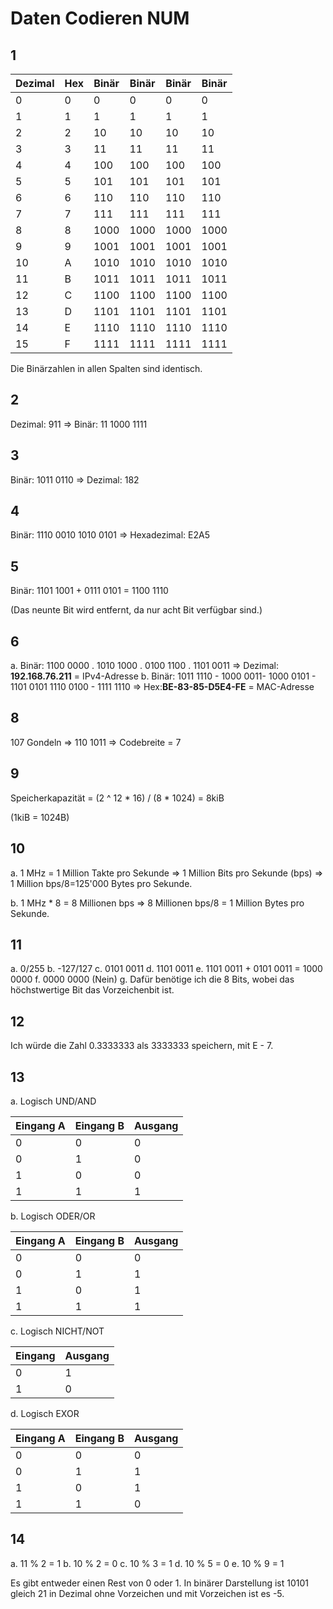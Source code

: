 
# Daten Codieren NUM

## 1

| Dezimal | Hex   | Binär  | Binär  | Binär  | Binär  |
|---------|-------|--------|--------|--------|--------|
| 0       | 0     | 0      | 0      | 0      | 0      |
| 1       | 1     | 1      | 1      | 1      | 1      |
| 2       | 2     | 10     | 10     | 10     | 10     |
| 3       | 3     | 11     | 11     | 11     | 11     |
| 4       | 4     | 100    | 100    | 100    | 100    |
| 5       | 5     | 101    | 101    | 101    | 101    |
| 6       | 6     | 110    | 110    | 110    | 110    |
| 7       | 7     | 111    | 111    | 111    | 111    |
| 8       | 8     | 1000   | 1000   | 1000   | 1000   |
| 9       | 9     | 1001   | 1001   | 1001   | 1001   |
| 10      | A     | 1010   | 1010   | 1010   | 1010   |
| 11      | B     | 1011   | 1011   | 1011   | 1011   |
| 12      | C     | 1100   | 1100   | 1100   | 1100   |
| 13      | D     | 1101   | 1101   | 1101   | 1101   |
| 14      | E     | 1110   | 1110   | 1110   | 1110   |
| 15      | F     | 1111   | 1111   | 1111   | 1111   |

Die Binärzahlen in allen Spalten sind identisch.


## 2

Dezimal: 911 => Binär:  11 1000 1111

## 3

Binär: 1011 0110 => Dezimal: 182

## 4

Binär: 1110 0010 1010 0101 => Hexadezimal: E2A5

## 5

Binär: 1101 1001 + 0111 0101 = 1100 1110

(Das neunte Bit wird entfernt, da nur acht Bit verfügbar sind.)

## 6

a. Binär: 1100 0000 . 1010 1000 . 0100 1100 . 1101 0011 => Dezimal: **192.168.76.211** = IPv4-Adresse
b. Binär: 1011 1110 - 1000 0011- 1000 0101 - 1101 0101 1110 0100 - 1111 1110 => Hex:**BE-83-85-D5E4-FE** = MAC-Adresse


## 8

107 Gondeln => 110 1011 => Codebreite = 7

## 9

Speicherkapazität = (2 ^ 12 * 16) / (8 * 1024) = 8kiB

(1kiB = 1024B)

## 10

a. 1 MHz = 1 Million Takte pro Sekunde =>
   1 Million Bits pro Sekunde (bps) =>
   1 Million bps/8=125'000 Bytes pro Sekunde.

b. 1 MHz * 8 = 8 Millionen bps =>
   8 Millionen bps/8 = 1 Million Bytes pro Sekunde.

## 11

a. 0/255
b. -127/127
c. 0101 0011
d. 1101 0011
e. 1101 0011 + 0101 0011 = 1000 0000
f. 0000 0000 (Nein)
g. Dafür benötige ich die 8 Bits, wobei das höchstwertige Bit das Vorzeichenbit ist.


## 12

Ich würde die Zahl 0.3333333 als 3333333 speichern, mit E - 7.

## 13

a. Logisch UND/AND

| Eingang A | Eingang B | Ausgang |
|-----------|-----------|---------|
| 0         | 0         | 0       |
| 0         | 1         | 0       |
| 1         | 0         | 0       |
| 1         | 1         | 1       |

b. Logisch ODER/OR

| Eingang A | Eingang B | Ausgang |
|-----------|-----------|---------|
| 0         | 0         | 0       |
| 0         | 1         | 1       |
| 1         | 0         | 1       |
| 1         | 1         | 1       |

c. Logisch NICHT/NOT

| Eingang | Ausgang |
|---------|---------|
| 0       | 1       |
| 1       | 0       |

d. Logisch EXOR

| Eingang A | Eingang B | Ausgang |
|-----------|-----------|---------|
| 0         | 0         | 0       |
| 0         | 1         | 1       |
| 1         | 0         | 1       |
| 1         | 1         | 0       |

## 14

a. 11 % 2 = 1
b. 10 % 2 = 0
c. 10 % 3 = 1
d. 10 % 5 = 0
e. 10 % 9 = 1

Es gibt entweder einen Rest von 0 oder 1. In binärer Darstellung ist 10101 gleich 21 in Dezimal ohne Vorzeichen und mit Vorzeichen ist es -5.
